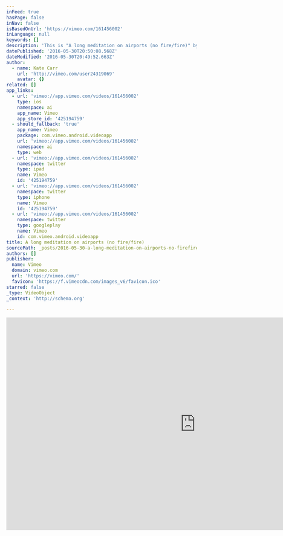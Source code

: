 ```yaml
---
inFeed: true
hasPage: false
inNav: false
isBasedOnUrl: 'https://vimeo.com/161456002'
inLanguage: null
keywords: []
description: 'This is "A long meditation on airports (no fire/fire)" by on Vimeo, the home for high quality videos and the people who love them.'
datePublished: '2016-05-30T20:50:08.568Z'
dateModified: '2016-05-30T20:49:52.663Z'
author:
  - name: Kate Carr
    url: 'http://vimeo.com/user24319069'
    avatar: {}
related: []
app_links:
  - url: 'vimeo://app.vimeo.com/videos/161456002'
    type: ios
    namespace: ai
    app_name: Vimeo
    app_store_id: '425194759'
  - should_fallback: 'true'
    app_name: Vimeo
    package: com.vimeo.android.videoapp
    url: 'vimeo://app.vimeo.com/videos/161456002'
    namespace: ai
    type: web
  - url: 'vimeo://app.vimeo.com/videos/161456002'
    namespace: twitter
    type: ipad
    name: Vimeo
    id: '425194759'
  - url: 'vimeo://app.vimeo.com/videos/161456002'
    namespace: twitter
    type: iphone
    name: Vimeo
    id: '425194759'
  - url: 'vimeo://app.vimeo.com/videos/161456002'
    namespace: twitter
    type: googleplay
    name: Vimeo
    id: com.vimeo.android.videoapp
title: A long meditation on airports (no fire/fire)
sourcePath: _posts/2016-05-30-a-long-meditation-on-airports-no-firefire.md
authors: []
publisher:
  name: Vimeo
  domain: vimeo.com
  url: 'https://vimeo.com/'
  favicon: 'https://f.vimeocdn.com/images_v6/favicon.ico'
starred: false
_type: VideoObject
_context: 'http://schema.org'

---
```

<iframe src="https://cdn.embedly.com/widgets/media.html?src=https%3A%2F%2Fplayer.vimeo.com%2Fvideo%2F161456002&amp;url=https%3A%2F%2Fvimeo.com%2F161456002&amp;image=http%3A%2F%2Fi.vimeocdn.com%2Fvideo%2F563692001_1280.jpg&amp;key=b7d04c9b404c499eba89ee7072e1c4f7&amp;type=text%2Fhtml&amp;schema=vimeo" width="1000" height="563" scrolling="no" frameborder="0" allowfullscreen="" style=""></iframe>